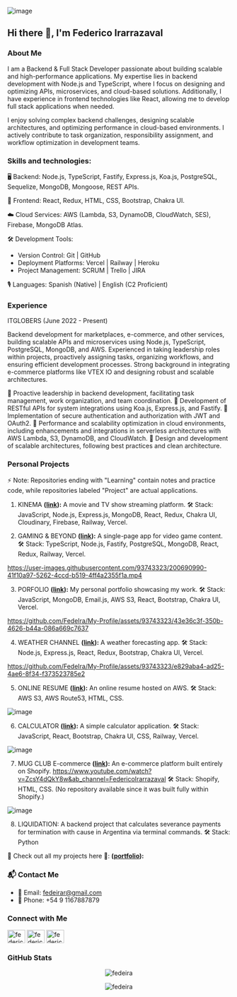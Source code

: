 ![image](https://github.com/FedeIra/My-Profile/assets/93743323/16fdaea4-4d87-4c03-9a9b-2ec4fd43a46f)

## Hi there 👋, I'm Federico Irarrazaval

### About Me
I am a Backend & Full Stack Developer passionate about building scalable and high-performance applications. My expertise lies in backend development with Node.js and TypeScript, where I focus on designing and optimizing APIs, microservices, and cloud-based solutions. Additionally, I have experience in frontend technologies like React, allowing me to develop full stack applications when needed.

I enjoy solving complex backend challenges, designing scalable architectures, and optimizing performance in cloud-based environments. I actively contribute to task organization, responsibility assignment, and workflow optimization in development teams.

### Skills and technologies:

🖥️ Backend: Node.js, TypeScript, Fastify, Express.js, Koa.js, PostgreSQL, Sequelize, MongoDB, Mongoose, REST APIs.

📱 Frontend: React, Redux, HTML, CSS, Bootstrap, Chakra UI.

☁️ Cloud Services: AWS (Lambda, S3, DynamoDB, CloudWatch, SES), Firebase, MongoDB Atlas.

🛠️ Development Tools:

- Version Control: Git | GitHub
- Deployment Platforms: Vercel | Railway | Heroku
- Project Management: SCRUM | Trello | JIRA

🎙️ Languages: Spanish (Native) | English (C2 Proficient)

### Experience
ITGLOBERS (June 2022 - Present)

Backend development for marketplaces, e-commerce, and other services, building scalable APIs and microservices using Node.js, TypeScript, PostgreSQL, MongoDB, and AWS. Experienced in taking leadership roles within projects, proactively assigning tasks, organizing workflows, and ensuring efficient development processes. Strong background in integrating e-commerce platforms like VTEX IO and designing robust and scalable architectures.

🔹 Proactive leadership in backend development, facilitating task management, work organization, and team coordination.
🔹 Development of RESTful APIs for system integrations using Koa.js, Express.js, and Fastify.
🔹 Implementation of secure authentication and authorization with JWT and OAuth2.
🔹 Performance and scalability optimization in cloud environments, including enhancements and integrations in serverless architectures with AWS Lambda, S3, DynamoDB, and CloudWatch.
🔹 Design and development of scalable architectures, following best practices and clean architecture.

### Personal Projects
⚡ Note: Repositories ending with "Learning" contain notes and practice code, while repositories labeled "Project" are actual applications.

1) KINEMA **([link](https://kinema-entertainment.vercel.app/)):** A movie and TV show streaming platform.
🛠 Stack: JavaScript, Node.js, Express.js, MongoDB, React, Redux, Chakra UI, Cloudinary, Firebase, Railway, Vercel.

2) GAMING & BEYOND **([link](https://gaming-beyond-v2.vercel.app/)):** A single-page app for video game content.
🛠 Stack: TypeScript, Node.js, Fastify, PostgreSQL, MongoDB, React, Redux, Railway, Vercel.

https://user-images.githubusercontent.com/93743323/200690990-41f10a97-5262-4ccd-b519-4ff4a2355f1a.mp4

3) PORFOLIO **([link](https://portfolio-fedeira.vercel.app)):** My personal portfolio showcasing my work.
🛠 Stack: JavaScript, MongoDB, Email.js, AWS S3, React, Bootstrap, Chakra UI, Vercel.

https://github.com/FedeIra/My-Profile/assets/93743323/43e36c3f-350b-4626-b44a-086a669c7637

4) WEATHER CHANNEL **([link](https://project-weather-fi.vercel.app)):** A weather forecasting app.
🛠 Stack: Node.js, Express.js, React, Redux, Bootstrap, Chakra UI, Vercel.

https://github.com/FedeIra/My-Profile/assets/93743323/e829aba4-ad25-4ae6-8f34-f373523785e2

5) ONLINE RESUME **([link](http://fedeira.xyz/)):** An online resume hosted on AWS.
🛠 Stack: AWS S3, AWS Route53, HTML, CSS.

![image](https://github.com/FedeIra/My-Profile/assets/93743323/d89145d0-0c9d-403a-a190-9febb8ea2227)

6) CALCULATOR **([link](https://calculator-project-fedeira.vercel.app/)):** A simple calculator application.
🛠 Stack: JavaScript, React, Bootstrap, Chakra UI, CSS, Railway, Vercel.

![image](https://github.com/FedeIra/My-Profile/assets/93743323/72f45435-6e36-4913-b7eb-5a810a88cdff)

7) MUG CLUB E-commerce **([link](https://www.youtube.com/watch?v=ZcsY4dQkY8w&ab_channel=FedericoIrarrazaval)):** An e-commerce platform built entirely on Shopify. https://www.youtube.com/watch?v=ZcsY4dQkY8w&ab_channel=FedericoIrarrazaval
🛠 Stack: Shopify, HTML, CSS. (No repository available since it was built fully within Shopify.)

![image](https://github.com/FedeIra/My-Profile/assets/93743323/32ff43a2-68ad-4a49-87cc-825e0dd62d19)

8) LIQUIDATION: A backend project that calculates severance payments for termination with cause in Argentina via terminal commands.
🛠 Stack: Python

🔹 Check out all my projects here 👜: **([portfolio](https://portfolio-fedeira.vercel.app)):**

### 📬 Contact Me
- 📧 Email: [fedeirar@gmail.com](mailto:fedeirar@gmail.com)
- 📱 Phone: +54 9 1167887879

### Connect with Me
<p align="left">
<a href="https://www.linkedin.com/in/federico-irarr%C3%A1zaval-314b89a1" target="blank"><img align="center" src="https://raw.githubusercontent.com/rahuldkjain/github-profile-readme-generator/master/src/images/icons/Social/linked-in-alt.svg" alt="federico irarrázaval" height="30" width="40" /></a>
<a href="https://www.instagram.com/fedeira/" target="blank"><img align="center" src="https://raw.githubusercontent.com/rahuldkjain/github-profile-readme-generator/master/src/images/icons/Social/instagram.svg" alt="federico irarrázaval" height="30" width="40" /></a>
<a href="https://www.facebook.com/fede.irarrazaval" target="blank"><img align="center" src="https://raw.githubusercontent.com/rahuldkjain/github-profile-readme-generator/master/src/images/icons/Social/facebook.svg" alt="federico irarrázaval" height="30" width="40" /></a>
</p>

### GitHub Stats
<p align="center">
  <img src="https://github-readme-stats.vercel.app/api/top-langs/?username=fedeira&layout=compact&langs_count=8&theme=algolia" alt="fedeira" />
</p>
<p align="center">
  <img src="https://github-readme-stats.vercel.app/api?username=fedeira&show_icons=true&theme=algolia" alt="fedeira" />
</p>
